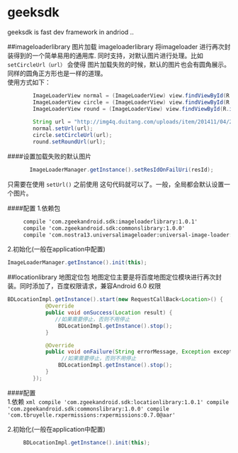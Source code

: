 # geeksdk
geeksdk is fast dev framework in andriod ..

##imageloaderlibrary 图片加载
imageloaderlibrary 将imageloader 进行再次封装得到的一个简单易用的通用库.
同时支持，对默认图片进行处理。比如 `setCircleUrl（url）` 会使得 图片加载失败的时候，默认的图片也会有圆角展示。同样的圆角正方形也是一样的道理。   
使用方式如下：
```java
        ImageLoaderView normal = (ImageLoaderView) view.findViewById(R.id.normal);
        ImageLoaderView circle = (ImageLoaderView) view.findViewById(R.id.circle);
        ImageLoaderView round = (ImageLoaderView) view.findViewById(R.id.round);
   
        String url = "http://img4q.duitang.com/uploads/item/201411/04/20141104225919_ZR3h5.thumb.224_0.jpeg";
        normal.setUrl(url);
        circle.setCircleUrl(url);
        round.setRoundUrl(url);
```

####设置加载失败的默认图片
 ```java
        ImageLoaderManager.getInstance().setResIdOnFailUri(resId);
 ```
 只需要在使用 `setUrl()` 之前使用 这句代码就可以了。一般，全局都会默认设置一个图片。
 
####配置
1.依赖包

```xml
     compile 'com.zgeekandroid.sdk:imageloaderlibrary:1.0.1'
     compile 'com.zgeekandroid.sdk:commonslibrary:1.0.0'
     compile 'com.nostra13.universalimageloader:universal-image-loader:1.9.5'
```
2.初始化(一般在application中配置)
```java
ImageLoaderManager.getInstance().init(this);
```


##locationlibrary 地图定位包
地图定位主要是将百度地图定位模块进行再次封装。同时添加了，百度权限请求，兼容Android 6.0 权限
```java
BDLocationImpl.getInstance().start(new RequestCallBack<Location>() {
            @Override
            public void onSuccess(Location result) {
               //如果需要停止，否则不用停止
                BDLocationImpl.getInstance().stop();
            }

            @Override
            public void onFailure(String errorMessage, Exception exception) {
                 //如果需要停止，否则不用停止
                BDLocationImpl.getInstance().stop();
            }
        });
```
####配置  
1.依赖
        ```xml
            compile 'com.zgeekandroid.sdk:locationlibrary:1.0.1'
            compile 'com.zgeekandroid.sdk:commonslibrary:1.0.0'
            compile 'com.tbruyelle.rxpermissions:rxpermissions:0.7.0@aar'
        ```

2.初始化(一般在application中配置)
```java
     BDLocationImpl.getInstance().init(this);
```
